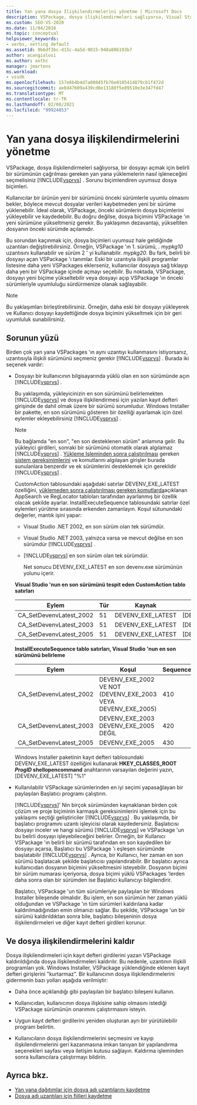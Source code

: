 ```yaml
---
title: Yan yana dosya Ilişkilendirmelerini yönetme | Microsoft Docs
description: VSPackage, dosya ilişkilendirmeleri sağlıyorsa, Visual Studio 'nun belirli bir sürümünün bir dosyayı açtığı yan yana yüklemelerin nasıl işleneceğini belirleyin.
ms.custom: SEO-VS-2020
ms.date: 11/04/2016
ms.topic: conceptual
helpviewer_keywords:
- verbs, setting default
ms.assetid: 9b6df3bc-d15c-4a5d-9015-948a806193b7
author: acangialosi
ms.author: anthc
manager: jmartens
ms.workload:
- vssdk
ms.openlocfilehash: 157e8b4b4d7a00845fb76e0105414879cb1f472d
ms.sourcegitcommit: ae6d47b09a439cd0e13180f5e89510e3e347fd47
ms.translationtype: MT
ms.contentlocale: tr-TR
ms.lasthandoff: 02/08/2021
ms.locfileid: "99924853"
---
```

# <a name="manage-side-by-side-file-associations"></a>Yan yana dosya ilişkilendirmelerini yönetme

VSPackage, dosya ilişkilendirmeleri sağlıyorsa, bir dosyayı açmak için belirli bir sürümünün çağrılması gereken yan yana yüklemelerin nasıl işleneceğini seçmelisiniz [!INCLUDE[vsprvs](../code-quality/includes/vsprvs_md.md)] . Sorunu biçimlendiren uyumsuz dosya biçimleri.

Kullanıcılar bir ürünün yeni bir sürümünü önceki sürümlerle uyumlu olmasını bekler, böylece mevcut dosyalar verileri kaybetmeden yeni bir sürüme yüklenebilir. İdeal olarak, VSPackage, önceki sürümlerin dosya biçimlerini yükleyebilir ve kaydedebilir. Bu doğru değilse, dosya biçimini VSPackage 'ın yeni sürümüne yükseltmeniz gerekir. Bu yaklaşımın dezavantajı, yükseltilen dosyanın önceki sürümde açılamıdır.

Bu sorundan kaçınmak için, dosya biçimleri uyumsuz hale geldiğinde uzantıları değiştirebilirsiniz. Örneğin, VSPackage 'ın 1. sürümü, *. mypkg10* uzantısını kullanabilir ve sürüm 2 ' yi kullanabilir. *mypkg20*. Bu fark, belirli bir dosyayı açan VSPackage 'ı tanımlar. Eski bir uzantıyla ilişkili programlar listesine daha yeni VSPackages eklerseniz, kullanıcılar dosyaya sağ tıklayıp daha yeni bir VSPackage içinde açmayı seçebilir. Bu noktada, VSPackage, dosyayı yeni biçime yükseltebilir veya dosyayı açıp VSPackage 'ın önceki sürümleriyle uyumluluğu sürdürmenize olanak sağlayabilir.

> [!NOTE]
> Bu yaklaşımları birleştirebilirsiniz. Örneğin, daha eski bir dosyayı yükleyerek ve Kullanıcı dosyayı kaydettiğinde dosya biçimini yükseltmek için bir geri uyumluluk sunabilirsiniz.

## <a name="face-the-problem"></a>Sorunun yüzü

Birden çok yan yana VSPackages 'ın aynı uzantıyı kullanmasını istiyorsanız, uzantısıyla ilişkili sürümünü seçmeniz gerekir [!INCLUDE[vsprvs](../code-quality/includes/vsprvs_md.md)] . Burada iki seçenek vardır:

- Dosyayı bir kullanıcının bilgisayarında yüklü olan en son sürümünde açın [!INCLUDE[vsprvs](../code-quality/includes/vsprvs_md.md)] .

   Bu yaklaşımda, yükleyicinizin en son sürümünü belirlemekten [!INCLUDE[vsprvs](../code-quality/includes/vsprvs_md.md)] ve dosya ilişkilendirmesi için yazılan kayıt defteri girişinde de dahil olmak üzere bir sürümü sorumludur. Windows Installer bir pakette, en son sürümünü gösteren bir özelliği ayarlamak için özel eylemler ekleyebilirsiniz [!INCLUDE[vsprvs](../code-quality/includes/vsprvs_md.md)] .

  > [!NOTE]
  > Bu bağlamda "en son", "en son desteklenen sürüm" anlamına gelir. Bu yükleyici girdileri, sonraki bir sürümünü otomatik olarak algılamaz [!INCLUDE[vsprvs](../code-quality/includes/vsprvs_md.md)] . [Yükleme Işleminden sonra çalıştırılması](../extensibility/internals/commands-that-must-be-run-after-installation.md) gereken [sistem gereksinimlerini](../extensibility/internals/detecting-system-requirements.md) ve komutlarını algılayan girişler burada sunulanlara benzerdir ve ek sürümlerini desteklemek için gereklidir [!INCLUDE[vsprvs](../code-quality/includes/vsprvs_md.md)] .

   CustomAction tablosundaki aşağıdaki satırlar DEVENV_EXE_LATEST özelliğini, [yüklemeden sonra çalıştırılması gereken komutlarda](../extensibility/internals/commands-that-must-be-run-after-installation.md)açıklanan AppSearch ve RegLocator tabloları tarafından ayarlanmış bir özellik olacak şekilde ayarlar. InstallExecuteSequence tablosundaki satırlar özel eylemleri yürütme sırasında erkenden zamanlayın. Koşul sütunundaki değerler, mantık işini yapar:

  - Visual Studio .NET 2002, en son sürüm olan tek sürümdür.

  - Visual Studio .NET 2003, yalnızca varsa ve mevcut değilse en son sürümdür [!INCLUDE[vsprvs](../code-quality/includes/vsprvs_md.md)] .

  - [!INCLUDE[vsprvs](../code-quality/includes/vsprvs_md.md)] en son sürüm olan tek sürümdür.

    Net sonucu DEVENV_EXE_LATEST en son devenv.exe sürümünün yolunu içerir.

  **Visual Studio 'nun en son sürümünü tespit eden CustomAction tablo satırları**

  |Eylem|Tür|Kaynak|Hedef|
  |------------|----------|------------|------------|
  |CA_SetDevenvLatest_2002|51|DEVENV_EXE_LATEST|[DEVENV_EXE_2002]|
  |CA_SetDevenvLatest_2003|51|DEVENV_EXE_LATEST|[DEVENV_EXE_2003]|
  |CA_SetDevenvLatest_2005|51|DEVENV_EXE_LATEST|[DEVENV_EXE_2005]|

  **InstallExecuteSequence tablo satırları, Visual Studio 'nun en son sürümünü belirleme**

  |Eylem|Koşul|Sequence|
  |------------|---------------|--------------|
  |CA_SetDevenvLatest_2002|DEVENV_EXE_2002 VE NOT (DEVENV_EXE_2003 VEYA DEVENV_EXE_2005)|410|
  |CA_SetDevenvLatest_2003|DEVENV_EXE_2003 DEVENV_EXE_2005 DEĞIL|420|
  |CA_SetDevenvLatest_2005|DEVENV_EXE_2005|430|

   Windows Installer paketinin kayıt defteri tablosundaki DEVENV_EXE_LATEST özelliğini kullanarak **HKEY_CLASSES_ROOT *ProgID* shellopencommand** anahtarının varsayılan değerini yazın, [DEVENV_EXE_LATEST] "%1"

- Kullanılabilir VSPackage sürümlerinden en iyi seçimi yapasağlayan bir paylaşılan Başlatıcı programı çalıştırın.

   [!INCLUDE[vsprvs](../code-quality/includes/vsprvs_md.md)]' Nin birçok sürümünden kaynaklanan birden çok çözüm ve proje biçiminin karmaşık gereksinimlerini işlemek için bu yaklaşımı seçtiği geliştiriciler [!INCLUDE[vsprvs](../code-quality/includes/vsprvs_md.md)] . Bu yaklaşımda, bir başlatıcı programını uzantı işleyicisi olarak kaydedersiniz. Başlatıcısı dosyayı inceler ve hangi sürümü [!INCLUDE[vsprvs](../code-quality/includes/vsprvs_md.md)] ve VSPackage 'un bu belirli dosyayı işleyebileceğini belirler. Örneğin, bir Kullanıcı VSPackage 'ın belirli bir sürümü tarafından en son kaydedilen bir dosyayı açarsa, Başlatıcı bu VSPackage 'ı eşleşen sürümünde başlatabilir [!INCLUDE[vsprvs](../code-quality/includes/vsprvs_md.md)] . Ayrıca, bir Kullanıcı, her zaman en son sürümü başlatacak şekilde başlatıcısı yapılandırabilir. Bir başlatıcı ayrıca kullanıcıdan dosyanın biçimini yükseltmesini isteyebilir. Dosyanın biçimi bir sürüm numarası içeriyorsa, dosya biçimi yüklü VSPackages 'lerden daha sonra olan bir sürümden ise Başlatıcı kullanıcıyı bilgilendirir.

   Başlatıcı, VSPackage 'un tüm sürümleriyle paylaşılan bir Windows Installer bileşende olmalıdır. Bu işlem, en son sürümün her zaman yüklü olduğundan ve VSPackage 'ın tüm sürümleri kaldırılana kadar kaldırılmadığından emin olmanızı sağlar. Bu şekilde, VSPackage 'un bir sürümü kaldırıldıktan sonra bile, başlatıcı bileşeninin dosya ilişkilendirmeleri ve diğer kayıt defteri girdileri korunur.

## <a name="uninstall-and-file-associations"></a>Ve dosya ilişkilendirmelerini kaldır

Dosya ilişkilendirmeleri için kayıt defteri girdilerini yazan VSPackage kaldırıldığında dosya ilişkilendirmeleri kaldırılır. Bu nedenle, uzantının ilişkili programları yok. Windows Installer, VSPackage yüklendiğinde eklenen kayıt defteri girişlerini "kurtarmaz". Bir kullanıcının dosya ilişkilendirmelerini gidermenin bazı yolları aşağıda verilmiştir:

- Daha önce açıklandığı gibi paylaşılan bir başlatıcı bileşeni kullanın.

- Kullanıcıdan, kullanıcının dosya ilişkisine sahip olmasını istediği VSPackage sürümünün onarımını çalıştırmasını isteyin.

- Uygun kayıt defteri girdilerini yeniden oluşturan ayrı bir yürütülebilir program belirtin.

- Kullanıcıların dosya ilişkilendirmelerini seçmesini ve kayıp ilişkilendirmelerini geri kazanmasına imkan tanıyan bir yapılandırma seçenekleri sayfası veya iletişim kutusu sağlayın. Kaldırma işleminden sonra kullanıcılara çalıştırmayı bildirin.

## <a name="see-also"></a>Ayrıca bkz.

- [Yan yana dağıtımlar için dosya adı uzantılarını kaydetme](../extensibility/registering-file-name-extensions-for-side-by-side-deployments.md)
- [Dosya adı uzantıları için fiilleri kaydetme](../extensibility/registering-verbs-for-file-name-extensions.md)
